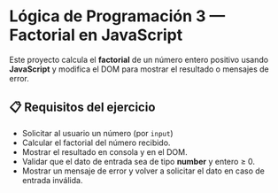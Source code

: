 # Lógica de Programación 3 — Factorial en JavaScript

Este proyecto calcula el **factorial** de un número entero positivo usando **JavaScript** y modifica el DOM para mostrar el resultado o mensajes de error.

## 📋 Requisitos del ejercicio

- Solicitar al usuario un número (por `input`)
- Calcular el factorial del número recibido.
- Mostrar el resultado en consola y en el DOM.
- Validar que el dato de entrada sea de tipo **number** y entero ≥ 0.
- Mostrar un mensaje de error y volver a solicitar el dato en caso de entrada inválida.


